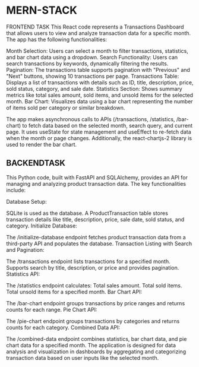 # MERN-STACK

FRONTEND TASK
This React code represents a Transactions Dashboard that allows users to view and analyze transaction data for a specific month.
 The app has the following functionalities:

Month Selection: Users can select a month to filter transactions, statistics, and bar chart data using a dropdown.
Search Functionality: Users can search transactions by keywords, dynamically filtering the results.
Pagination: The transactions table supports pagination with "Previous" and "Next" buttons, showing 10 transactions per page.
Transactions Table: Displays a list of transactions with details such as ID, title, description, price, sold status, category, and sale date.
Statistics Section: Shows summary metrics like total sales amount, sold items, and unsold items for the selected month.
Bar Chart: Visualizes data using a bar chart representing the number of items sold per category or similar breakdown.

The app makes asynchronous calls to APIs (/transactions, /statistics, /bar-chart) to fetch data based on the selected month, search query, and current page. It uses useState for state management and useEffect to re-fetch data when the month or page changes. Additionally, the react-chartjs-2 library is used to render the bar chart.


## BACKENDTASK
This Python code, built with FastAPI and SQLAlchemy, provides an API for managing and analyzing product transaction data. The key functionalities include:

Database Setup:

SQLite is used as the database.
A ProductTransaction table stores transaction details like title, description, price, sale date, sold status, and category.
Initialize Database:

The /initialize-database endpoint fetches product transaction data from a third-party API and populates the database.
Transaction Listing with Search and Pagination:

The /transactions endpoint lists transactions for a specified month.
Supports search by title, description, or price and provides pagination.
Statistics API:

The /statistics endpoint calculates:
Total sales amount.
Total sold items.
Total unsold items for a specified month.
Bar Chart API:

The /bar-chart endpoint groups transactions by price ranges and returns counts for each range.
Pie Chart API:

The /pie-chart endpoint groups transactions by categories and returns counts for each category.
Combined Data API:

The /combined-data endpoint combines statistics, bar chart data, and pie chart data for a specified month.
The application is designed for data analysis and visualization in dashboards by aggregating and categorizing transaction data based on user inputs like the selected month.














